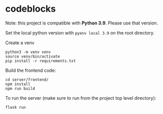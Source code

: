 # codeblocks
Note: this project is compatible with **Python 3.9**. Please use that version.

Set the local python version with `pyenv local 3.9` on the root directory.

Create a venv
```
python3 -m venv venv
source venv/bin/activate
pip install -r requirements.txt
```

Build the frontend code:
```
cd server/frontend/
npm install
npm run build
```

To run the server (make sure to run from the project top level directory):
```
flask run
```

